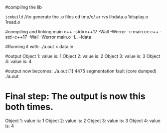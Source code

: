 #compiling the lib

`icmbuild` //to generate the .o files
cd tmp/o/
ar rvs libdata.a 1display.o 1read.o

#compiling and linking main
c++ -std=c++17 -Wall -Werror -c main.cc
c++ -std=c++17 -Wall -Werror main.o -L. -ldata

#Running it with:
./a.out < data.in

#output
Object 1: value is: 1
Object 2: value is: 2
Object 3: value is: 3
Object 4: value is: 4

#output now becomes:
./a.out
[1]    4475 segmentation fault (core dumped)  ./a.out

# Final step: The output is now this both times.
Object 1: value is: 1
Object 2: value is: 2
Object 3: value is: 3
Object 4: value is: 4